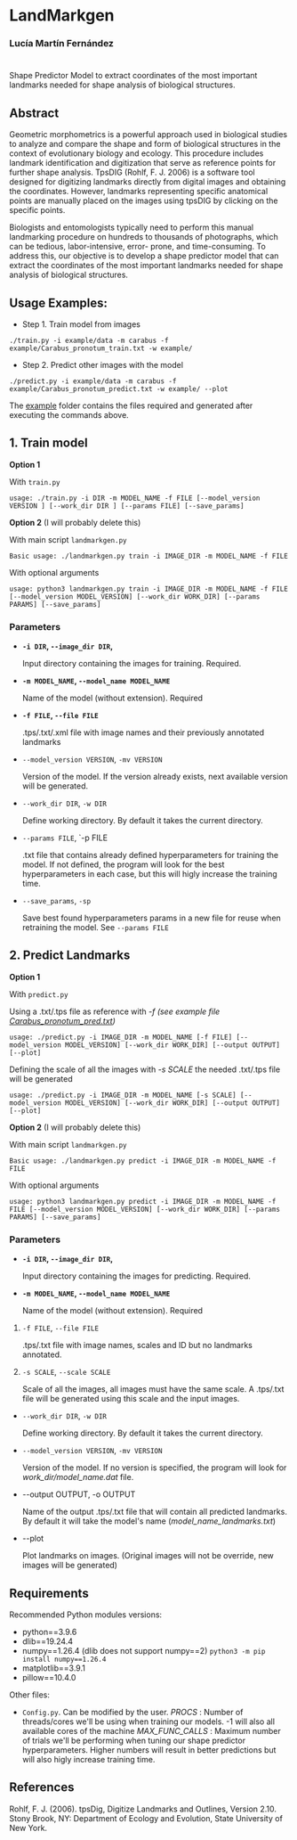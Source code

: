 # LandMarkgen

### Lucía Martín Fernández
#

Shape Predictor Model to extract coordinates of the most important landmarks needed for shape analysis of biological structures. 

## Abstract

Geometric morphometrics is a powerful approach used in biological studies to analyze 
and compare the shape and form of biological structures in the context of evolutionary 
biology and ecology. This procedure includes landmark identification and digitization that serve as
reference points for further shape analysis. TpsDIG (Rohlf, F. J. 2006) is a software tool
designed for digitizing landmarks directly from digital images and obtaining the coordinates.
However, landmarks representing specific anatomical points are manually placed on the
images using tpsDIG by clicking on the specific points.

Biologists and entomologists typically need to perform this manual landmarking procedure
on hundreds to thousands of photographs, which can be tedious, labor-intensive, error-
prone, and time-consuming. To address this, our objective is to develop a shape predictor model
that can extract the coordinates of the most important landmarks needed for shape
analysis of biological structures. 


## Usage Examples:

- Step 1. Train model from images

```
./train.py -i example/data -m carabus -f example/Carabus_pronotum_train.txt -w example/ 
```

- Step 2. Predict other images with the model

```
./predict.py -i example/data -m carabus -f example/Carabus_pronotum_predict.txt -w example/ --plot
```

The [example](example) folder contains the files required and generated after executing the commands above. 


## 1. Train model

**Option 1**

With `train.py`

```
usage: ./train.py -i DIR -m MODEL_NAME -f FILE [--model_version VERSION ] [--work_dir DIR ] [--params FILE] [--save_params]
```

**Option 2** (I will probably delete this)

With main script `landmarkgen.py`

```
Basic usage: ./landmarkgen.py train -i IMAGE_DIR -m MODEL_NAME -f FILE
```

With optional arguments
```
usage: python3 landmarkgen.py train -i IMAGE_DIR -m MODEL_NAME -f FILE [--model_version MODEL_VERSION] [--work_dir WORK_DIR] [--params PARAMS] [--save_params]
```

### Parameters 

* **`-i DIR`, `--image_dir DIR`,**
  
     Input directory containing the images for training. Required.

* **`-m MODEL_NAME`, `--model_name MODEL_NAME`**

     Name of the model (without extension). Required
  
* **`-f FILE`, `--file FILE`**

     .tps/.txt/.xml file with image names and their previously annotated landmarks
   
* `--model_version VERSION`, `-mv VERSION`
  
     Version of the model. If the version already exists, next available version will be generated.

* `--work_dir DIR`, `-w DIR`

     Define working directory. By default it takes the current directory.

* `--params FILE`, `-p FILE

     .txt file that contains already defined hyperparameters for training the model. If not defined, the program will look for the best hyperparameters in each case, but this will higly increase the training time. 

* `--save_params`, `-sp`

     Save best found hyperparameters params in a new file for reuse when retraining the model. See `--params FILE`


## 2. Predict Landmarks

**Option 1**

With `predict.py`

Using a .txt/.tps file as reference with *-f (see example file [Carabus_pronotum_pred.txt](example/Carabus_pronotum_pred.txt))*

```
usage: ./predict.py -i IMAGE_DIR -m MODEL_NAME [-f FILE] [--model_version MODEL_VERSION] [--work_dir WORK_DIR] [--output OUTPUT] [--plot]
```

Defining the scale of all the images with *-s SCALE* the needed .txt/.tps file will be generated 
```
usage: ./predict.py -i IMAGE_DIR -m MODEL_NAME [-s SCALE] [--model_version MODEL_VERSION] [--work_dir WORK_DIR] [--output OUTPUT] [--plot]
```

**Option 2** (I will probably delete this)

With main script `landmarkgen.py`

```
Basic usage: ./landmarkgen.py predict -i IMAGE_DIR -m MODEL_NAME -f FILE
```

With optional arguments
```
usage: python3 landmarkgen.py predict -i IMAGE_DIR -m MODEL_NAME -f FILE [--model_version MODEL_VERSION] [--work_dir WORK_DIR] [--params PARAMS] [--save_params]
```


### Parameters 

* **`-i DIR`, `--image_dir DIR`,**
  
     Input directory containing the images for predicting. Required.

* **`-m MODEL_NAME`, `--model_name MODEL_NAME`**

     Name of the model (without extension). Required
  
1. `-f FILE`, `--file FILE`

     .tps/.txt file with image names, scales and ID but no landmarks annotated.

2. `-s SCALE`, `--scale SCALE`

     Scale of all the images, all images must have the same scale. A .tps/.txt file will be generated using this scale and the input images.

* `--work_dir DIR`, `-w DIR`

     Define working directory. By default it takes the current directory.
   
* `--model_version VERSION`, `-mv VERSION`
  
     Version of the model. If no version is specified, the program will look for *work_dir/model_name.dat* file.

* --output OUTPUT, -o OUTPUT

     Name of the output .tps/.txt file that will contain all predicted landmarks. By default it will take the model's name (*model_name_landmarks.txt*)
  
* --plot

     Plot landmarks on images. (Original images will not be override, new images will be generated) 
                                                           

## Requirements

Recommended Python modules versions:

* python==3.9.6
* dlib==19.24.4
* numpy==1.26.4 (dlib does not support numpy==2)
  ` python3 -m pip install numpy==1.26.4 `
* matplotlib==3.9.1
* pillow==10.4.0

Other files: 

* `Config.py`. Can be modified by the user.
     *PROCS* : Number of threads/cores we'll be using when training our models. -1 will also all available cores of the machine
     *MAX_FUNC_CALLS* : Maximum number of trials we'll be performing when tuning our shape predictor hyperparameters. Higher numbers will result in better predictions but will also higly increase training time.

## References

Rohlf, F. J. (2006). tpsDig, Digitize Landmarks and Outlines, Version 2.10. Stony Brook, NY: Department of
Ecology and Evolution, State University of New York.
